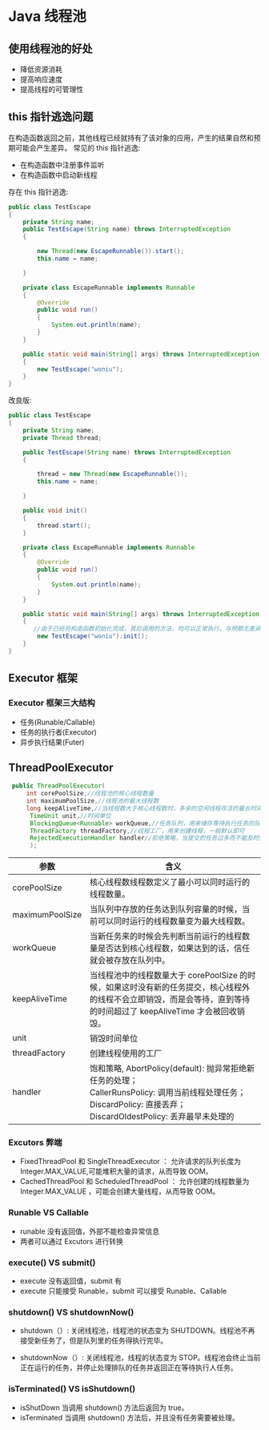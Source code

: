 # Java 线程池

## 使用线程池的好处

- 降低资源消耗
- 提高响应速度
- 提高线程的可管理性

## this 指针逃逸问题

在构造函数返回之前，其他线程已经就持有了该对象的应用，产生的结果自然和预期可能会产生差异。
常见的 this 指针逃逸:

- 在构造函数中注册事件监听
- 在构造函数中启动新线程

存在 this 指针逃逸:

```java
public class TestEscape
{
    private String name;
    public TestEscape(String name) throws InterruptedException
    {

        new Thread(new EscapeRunnable()).start();
        this.name = name;

    }

    private class EscapeRunnable implements Runnable
    {
        @Override
        public void run()
        {
            System.out.println(name);
        }
    }

    public static void main(String[] args) throws InterruptedException
    {
        new TestEscape("woniu");
    }
}
```

改良版:

```java
public class TestEscape
{
    private String name;
    private Thread thread;

    public TestEscape(String name) throws InterruptedException
    {

        thread = new Thread(new EscapeRunnable());
        this.name = name;

    }

    public void init()
    {
        thread.start();
    }

    private class EscapeRunnable implements Runnable
    {
        @Override
        public void run()
        {
            System.out.println(name);
        }
    }

    public static void main(String[] args) throws InterruptedException
    {
       //由于已经将构造函数初始化完成，其后调用的方法，均可以正常执行，与预期无差异。
        new TestEscape("woniu").init();
    }
}
```

## Executor 框架

### Executor 框架三大结构

- 任务(Runable/Callable)
- 任务的执行者(Executor)
- 异步执行结果(Futer)

## ThreadPoolExecutor

```java
 public ThreadPoolExecutor(
     int corePoolSize,//线程池的核心线程数量
     int maximumPoolSize,//线程池的最大线程数
     long keepAliveTime,//当线程数大于核心线程数时，多余的空闲线程存活的最长时间
      TimeUnit unit,//时间单位
      BlockingQueue<Runnable> workQueue,//任务队列，用来储存等待执行任务的队列
      ThreadFactory threadFactory,//线程工厂，用来创建线程，一般默认即可
      RejectedExecutionHandler handler//拒绝策略，当提交的任务过多而不能及时处理时，我们可以定制策略来处理任务
      );
```

| 参数            | 含义                                                                                                                                                                             |
| --------------- | -------------------------------------------------------------------------------------------------------------------------------------------------------------------------------- |
| corePoolSize    | 核心线程数线程数定义了最小可以同时运行的线程数量。                                                                                                                               |
| maximumPoolSize | 当队列中存放的任务达到队列容量的时候，当前可以同时运行的线程数量变为最大线程数。                                                                                                 |
| workQueue       | 当新任务来的时候会先判断当前运行的线程数量是否达到核心线程数，如果达到的话，信任就会被存放在队列中。                                                                             |
| keepAliveTime   | 当线程池中的线程数量大于 corePoolSize 的时候，如果这时没有新的任务提交，核心线程外的线程不会立即销毁，而是会等待，直到等待的时间超过了 keepAliveTime 才会被回收销毁。            |
| unit            | 销毁时间单位                                                                                                                                                                     |
| threadFactory   | 创建线程使用的工厂                                                                                                                                                               |
| handler         | 饱和策略, AbortPolicy(default): 抛异常拒绝新任务的处理；<br />CallerRunsPolicy: 调用当前线程处理任务；<br />DiscardPolicy: 直接丢弃；<br />DiscardOldestPolicy: 丢弃最早未处理的 |

### Excutors 弊端

- FixedThreadPool 和 SingleThreadExecutor ： 允许请求的队列长度为 Integer.MAX_VALUE,可能堆积大量的请求，从而导致 OOM。
- CachedThreadPool 和 ScheduledThreadPool ： 允许创建的线程数量为 Integer.MAX_VALUE ，可能会创建大量线程，从而导致 OOM。

### Runable VS Callable

- runable 没有返回值，外部不能检查异常信息
- 两者可以通过 Excutors 进行转换

### execute() VS submit()

- execute 没有返回值，submit 有
- execute 只能接受 Runable，submit 可以接受 Runable、Callable

### shutdown() VS shutdownNow()

- shutdown（）: 关闭线程池，线程池的状态变为 SHUTDOWN。线程池不再接受新任务了，但是队列里的任务得执行完毕。

- shutdownNow（）: 关闭线程池，线程的状态变为 STOP。线程池会终止当前正在运行的任务，并停止处理排队的任务并返回正在等待执行人任务。

### isTerminated() VS isShutdown()

- isShutDown 当调用 shutdown() 方法后返回为 true。
- isTerminated 当调用 shutdown() 方法后，并且没有任务需要被处理。
